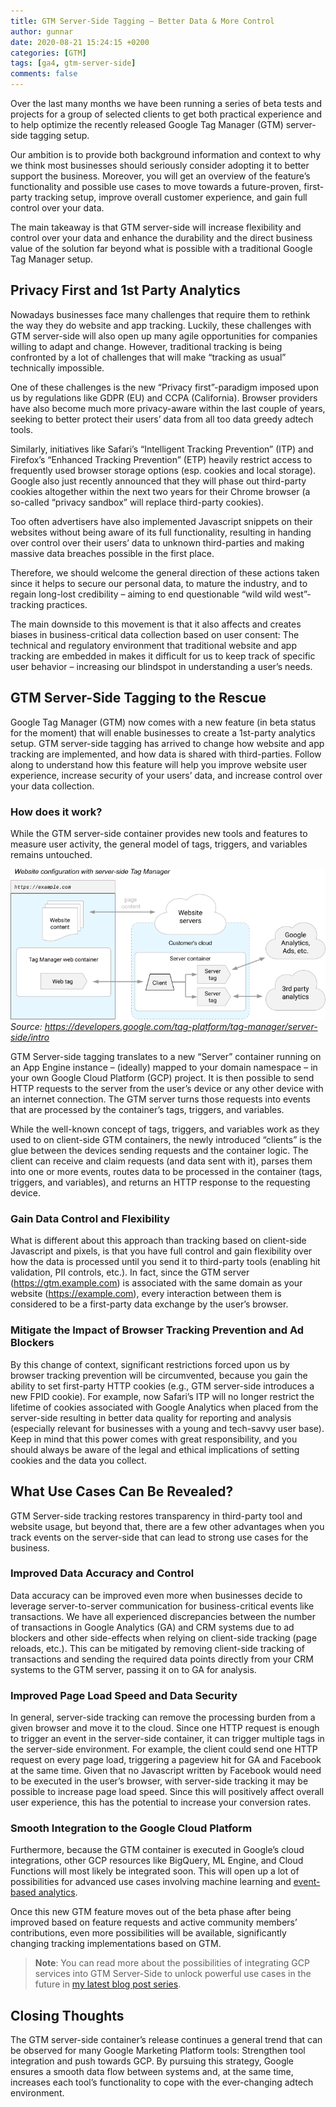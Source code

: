 ```yaml
---
title: GTM Server-Side Tagging – Better Data & More Control
author: gunnar
date: 2020-08-21 15:24:15 +0200
categories: [GTM]
tags: [ga4, gtm-server-side]
comments: false
---
```


Over the last many months we have been running a series of beta tests and projects for a group of selected clients to get both practical experience and to help optimize the recently released Google Tag Manager (GTM) server-side tagging setup.

Our ambition is to provide both background information and context to why we think most businesses should seriously consider adopting it to better support the business. Moreover, you will get an overview of the feature’s functionality and possible use cases to move towards a future-proven, first-party tracking setup, improve overall customer experience, and gain full control over your data.

The main takeaway is that GTM server-side will increase flexibility and control over your data and enhance the durability and the direct business value of the solution far beyond what is possible with a traditional Google Tag Manager setup.

## Privacy First and 1st Party Analytics

Nowadays businesses face many challenges that require them to rethink the way they do website and app tracking. Luckily, these challenges with GTM server-side will also open up many agile opportunities for companies willing to adapt and change. However, traditional tracking is being confronted by a lot of challenges that will make “tracking as usual” technically impossible.

One of these challenges is the new “Privacy first”-paradigm imposed upon us by regulations like GDPR (EU) and CCPA (California). Browser providers have also become much more privacy-aware within the last couple of years, seeking to better protect their users’ data from all too data greedy adtech tools.

Similarly, initiatives like Safari’s “Intelligent Tracking Prevention” (ITP) and Firefox’s “Enhanced Tracking Prevention” (ETP) heavily restrict access to frequently used browser storage options (esp. cookies and local storage). Google also just recently announced that they will phase out third-party cookies altogether within the next two years for their Chrome browser (a so-called “privacy sandbox” will replace third-party cookies).

Too often advertisers have also implemented Javascript snippets on their websites without being aware of its full functionality, resulting in handing over control over their users’ data to unknown third-parties and making massive data breaches possible in the first place.

Therefore, we should welcome the general direction of these actions taken since it helps to secure our personal data, to mature the industry, and to regain long-lost credibility – aiming to end questionable “wild wild west”-tracking practices.

The main downside to this movement is that it also affects and creates biases in business-critical data collection based on user consent: The technical and regulatory environment that traditional website and app tracking are embedded in makes it difficult for us to keep track of specific user behavior – increasing our blindspot in understanding a user’s needs.

## GTM Server-Side Tagging to the Rescue

Google Tag Manager (GTM) now comes with a new feature (in beta status for the moment) that will enable businesses to create a 1st-party analytics setup. GTM server-side tagging has arrived to change how website and app tracking are implemented, and how data is shared with third-parties. Follow along to understand how this feature will help you improve website user experience, increase security of your users’ data, and increase control over your data collection.

### How does it work?

While the GTM server-side container provides new tools and features to measure user activity, the general model of tags, triggers, and variables remains untouched.

![gtm-server-side-architecture](/assets/img/gtm-server-side/server-side-tagging.png)
_Source: https://developers.google.com/tag-platform/tag-manager/server-side/intro_

GTM Server-side tagging translates to a new “Server” container running on an App Engine instance – (ideally) mapped to your domain namespace – in your own Google Cloud Platform (GCP) project. It is then possible to send HTTP requests to the server from the user’s device or any other device with an internet connection. The GTM server turns those requests into events that are processed by the container’s tags, triggers, and variables.

While the well-known concept of tags, triggers, and variables work as they used to on client-side GTM containers, the newly introduced “clients” is the glue between the devices sending requests and the container logic. The client can receive and claim requests (and data sent with it), parses them into one or more events, routes data to be processed in the container (tags, triggers, and variables), and returns an HTTP response to the requesting device.

### Gain Data Control and Flexibility

What is different about this approach than tracking based on client-side Javascript and pixels, is that you have full control and gain flexibility over how the data is processed until you send it to third-party tools (enabling hit validation, PII controls, etc.). In fact, since the GTM server (https://gtm.example.com) is associated with the same domain as your website (https://example.com), every interaction between them is considered to be a first-party data exchange by the user’s browser.

### Mitigate the Impact of Browser Tracking Prevention and Ad Blockers

By this change of context, significant restrictions forced upon us by browser tracking prevention will be circumvented, because you gain the ability to set first-party HTTP cookies (e.g., GTM server-side introduces a new FPID cookie). For example, now Safari’s ITP will no longer restrict the lifetime of cookies associated with Google Analytics when placed from the server-side resulting in better data quality for reporting and analysis (especially relevant for businesses with a young and tech-savvy user base). Keep in mind that this power comes with great responsibility, and you should always be aware of the legal and ethical implications of setting cookies and the data you collect.

## What Use Cases Can Be Revealed?

GTM Server-side tracking restores transparency in third-party tool and website usage, but beyond that, there are a few other advantages when you track events on the server-side that can lead to strong use cases for the business.

### Improved Data Accuracy and Control

Data accuracy can be improved even more when businesses decide to leverage server-to-server communication for business-critical events like transactions. We have all experienced discrepancies between the number of transactions in Google Analytics (GA) and CRM systems due to ad blockers and other side-effects when relying on client-side tracking (page reloads, etc.). This can be mitigated by removing client-side tracking of transactions and sending the required data points directly from your CRM systems to the GTM server, passing it on to GA for analysis.

### Improved Page Load Speed and Data Security

In general, server-side tracking can remove the processing burden from a given browser and move it to the cloud. Since one HTTP request is enough to trigger an event in the server-side container, it can trigger multiple tags in the server-side environment. For example, the client could send one HTTP request on every page load, triggering a pageview hit for GA and Facebook at the same time. Given that no Javascript written by Facebook would need to be executed in the user’s browser, with server-side tracking it may be possible to increase page load speed. Since this will positively affect overall user experience, this has the potential to increase your conversion rates.

### Smooth Integration to the Google Cloud Platform

Furthermore, because the GTM container is executed in Google’s cloud integrations, other GCP resources like BigQuery, ML Engine, and Cloud Functions will most likely be integrated soon. This will open up a lot of possibilities for advanced use cases involving machine learning and [event-based analytics](https://gunnargriese.com/posts/ga4-the-cdp-you-didnt-know-you-had/).

Once this new GTM feature moves out of the beta phase after being improved based on feature requests and active community members’ contributions, even more possibilities will be available, significantly changing tracking implementations based on GTM.

> **Note**: You can read more about the possibilities of integrating GCP services into GTM Server-Side to unlock powerful use cases in the future in [my latest blog post series](https://gunnargriese.com/posts/gtm-server-side-firestore-integrations/).

## Closing Thoughts

The GTM server-side container’s release continues a general trend that can be observed for many Google Marketing Platform tools: Strengthen tool integration and push towards GCP. By pursuing this strategy, Google ensures a smooth data flow between systems and, at the same time, increases each tool’s functionality to cope with the ever-changing adtech environment.
